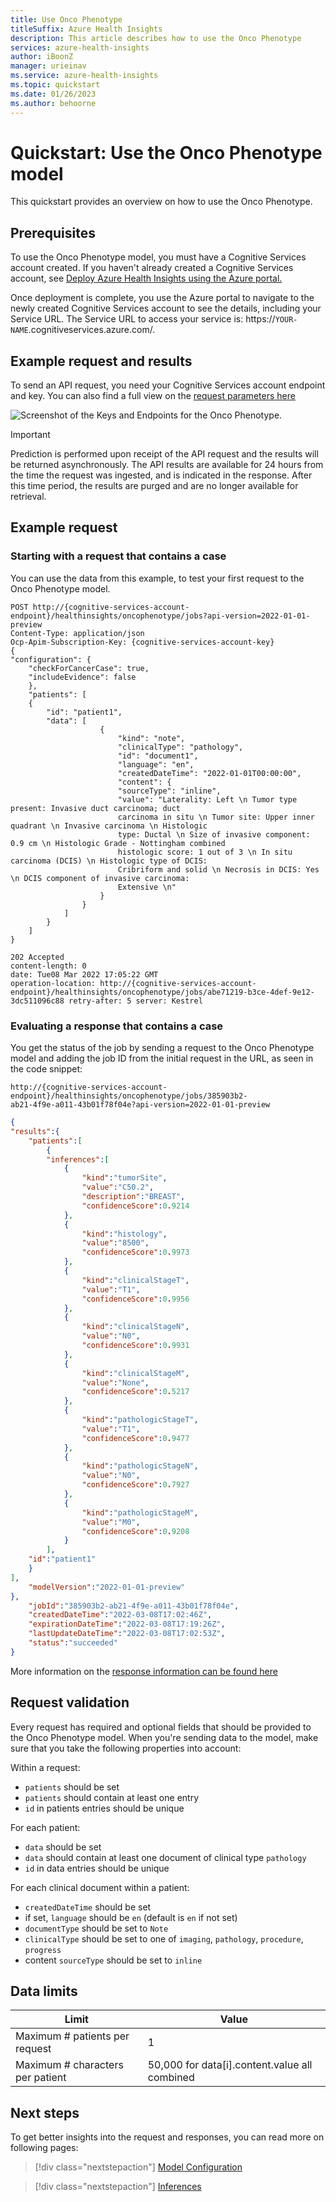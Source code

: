 ```yaml
---
title: Use Onco Phenotype 
titleSuffix: Azure Health Insights
description: This article describes how to use the Onco Phenotype
services: azure-health-insights
author: iBoonZ
manager: urieinav
ms.service: azure-health-insights
ms.topic: quickstart
ms.date: 01/26/2023
ms.author: behoorne
---
```



# Quickstart: Use the Onco Phenotype model

This quickstart provides an overview on how to use the Onco Phenotype.

## Prerequisites
To use the Onco Phenotype model, you must have a Cognitive Services account created. If you haven't already created a Cognitive Services account, see [Deploy Azure Health Insights using the Azure portal.](../deploy-portal.md)

Once deployment is complete, you use the Azure portal to navigate to the newly created Cognitive Services account to see the details, including your Service URL. The Service URL to access your service is: https://```YOUR-NAME```.cognitiveservices.azure.com/. 


## Example request and results

To send an API request, you need your Cognitive Services account endpoint and key. You can also find a full view on the [request parameters here](../request-info.md)

![Screenshot of the Keys and Endpoints for the Onco Phenotype.](../media/keys-and-endpoints.jpg) 

> [!IMPORTANT]
> Prediction is performed upon receipt of the API request and the results will be returned asynchronously. The API results are available for 24 hours from the time the request was ingested, and is indicated in the response. After this time period, the results are purged and are no longer available for retrieval.

## Example request

### Starting with a request that contains a case

You can use the data from this example, to test your first request to the Onco Phenotype model.

```http
POST http://{cognitive-services-account-endpoint}/healthinsights/oncophenotype/jobs?api-version=2022-01-01-preview
Content-Type: application/json
Ocp-Apim-Subscription-Key: {cognitive-services-account-key}
{
"configuration": {
    "checkForCancerCase": true,
    "includeEvidence": false
    },
    "patients": [
    {
        "id": "patient1",
        "data": [
                    {
                        "kind": "note",
                        "clinicalType": "pathology",
                        "id": "document1",
                        "language": "en",
                        "createdDateTime": "2022-01-01T00:00:00",
                        "content": {
                        "sourceType": "inline",
                        "value": "Laterality: Left \n Tumor type present: Invasive duct carcinoma; duct
                        carcinoma in situ \n Tumor site: Upper inner quadrant \n Invasive carcinoma \n Histologic
                        type: Ductal \n Size of invasive component: 0.9 cm \n Histologic Grade - Nottingham combined
                        histologic score: 1 out of 3 \n In situ carcinoma (DCIS) \n Histologic type of DCIS:
                        Cribriform and solid \n Necrosis in DCIS: Yes \n DCIS component of invasive carcinoma:
                        Extensive \n"
                    }
                }
            ]   
        }
    ]
}

202 Accepted
content-length: 0 
date: Tue08 Mar 2022 17:05:22 GMT 
operation-location: http://{cognitive-services-account-
endpoint}/healthinsights/oncophenotype/jobs/abe71219-b3ce-4def-9e12-3dc511096c88 retry-after: 5 server: Kestrel 

```
### Evaluating a response that contains a case

You get the status of the job by sending a request to the Onco Phenotype model and adding the job ID from the initial request in the URL, as seen in the code snippet:

```url 
http://{cognitive-services-account-endpoint}/healthinsights/oncophenotype/jobs/385903b2-
ab21-4f9e-a011-43b01f78f04e?api-version=2022-01-01-preview
```

```json
{
"results":{
    "patients":[
        {
        "inferences":[
            {
                "kind":"tumorSite",
                "value":"C50.2",
                "description":"BREAST",
                "confidenceScore":0.9214
            },
            {
                "kind":"histology",
                "value":"8500",
                "confidenceScore":0.9973
            },
            {
                "kind":"clinicalStageT",
                "value":"T1",
                "confidenceScore":0.9956
            },
            {
                "kind":"clinicalStageN",
                "value":"N0",
                "confidenceScore":0.9931
            },
            {
                "kind":"clinicalStageM",
                "value":"None",
                "confidenceScore":0.5217
            },
            {
                "kind":"pathologicStageT",
                "value":"T1",
                "confidenceScore":0.9477
            },
            {
                "kind":"pathologicStageN",
                "value":"N0",
                "confidenceScore":0.7927
            },
            {
                "kind":"pathologicStageM",
                "value":"M0",
                "confidenceScore":0.9208
            }
        ],
    "id":"patient1"
    }
],
    "modelVersion":"2022-01-01-preview"
},
    "jobId":"385903b2-ab21-4f9e-a011-43b01f78f04e",
    "createdDateTime":"2022-03-08T17:02:46Z",
    "expirationDateTime":"2022-03-08T17:19:26Z",
    "lastUpdateDateTime":"2022-03-08T17:02:53Z",
    "status":"succeeded"
}
```

More information on the [response information can be found here](../response-info.md)

## Request validation

Every request has required and optional fields that should be provided to the Onco Phenotype model.
When you're sending data to the model, make sure that you take the following properties into account:

Within a request:
- ```patients``` should be set
- ```patients``` should contain at least one entry
- ```id``` in patients entries should be unique

For each patient:
- ```data``` should be set
- ```data``` should contain at least one document of clinical type ```pathology```
- ```id```  in data entries should be unique

For each clinical document within a patient:
- ```createdDateTime``` should be set
- if set, ```language``` should be ```en``` (default is ```en``` if not set)
- ```documentType``` should be set to ```Note```
- ```clinicalType``` should be set to one of ```imaging```, ```pathology```, ```procedure```, ```progress```
- content ```sourceType``` should be set to ```inline```

## Data limits

| **Limit**  | **Value**  |
| ---------- | ----------- |
| Maximum # patients per request  | 1  |
| Maximum # characters per patient | 50,000 for data[i].content.value all combined |


## Next steps

To get better insights into the request and responses, you can read more on following pages:

>[!div class="nextstepaction"]
> [Model Configuration](model-configuration.md) 

>[!div class="nextstepaction"]
> [Inferences](inferences.md) 